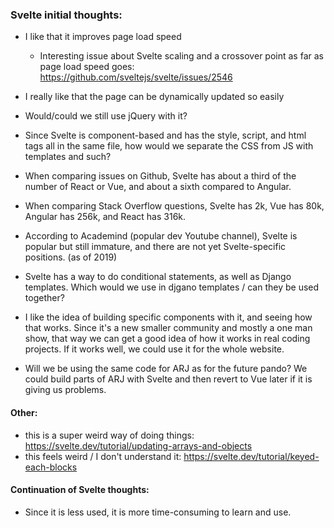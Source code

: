### Svelte initial thoughts:

- I like that it improves page load speed
	- Interesting issue about Svelte scaling and a crossover point as far as page load speed goes: https://github.com/sveltejs/svelte/issues/2546
- I really like that the page can be dynamically updated so easily
	
- Would/could we still use jQuery with it?

- Since Svelte is component-based and has the style, script, and html tags all in the same file, how would we separate the CSS from JS with templates and such?
- When comparing issues on Github, Svelte has about a third of the number of React or Vue, and about a sixth compared to Angular.
- When comparing Stack Overflow questions, Svelte has 2k, Vue has 80k, Angular has 256k, and React has 316k.
- According to Academind (popular dev Youtube channel), Svelte is popular but still immature, and there are not yet Svelte-specific positions. (as of 2019)
- Svelte has a way to do conditional statements, as well as Django templates. Which would we use in djgano templates / can they be used together?
- I like the idea of building specific components with it, and seeing how that works. Since it's a new smaller community and mostly a one man show, that way we can get a good idea of how it works in real coding projects. If it works well, we could use it for the whole website.
- Will we be using the same code for ARJ as for the future pando? We could build parts of ARJ with Svelte and then revert to Vue later if it is giving us problems.

#### Other:
- this is a super weird way of doing things: https://svelte.dev/tutorial/updating-arrays-and-objects
- this feels weird / I don't understand it: https://svelte.dev/tutorial/keyed-each-blocks

#### Continuation of Svelte thoughts:

- Since it is less used, it is more time-consuming to learn and use.
